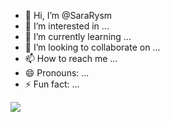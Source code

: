 - 👋 Hi, I’m @SaraRysm
- 👀 I’m interested in ...
- 🌱 I’m currently learning ...
- 💞️ I’m looking to collaborate on ...
- 📫 How to reach me ...
- 😄 Pronouns: ...
- ⚡ Fun fact: ...
<img src="https://lumiere-a.akamaihd.net/v1/images/zootopia_271be187.png?region=70,0,490,490">
<!---
SaraRysm/SaraRysm is a ✨ special ✨ repository because its `README.md` (this file) appears on your GitHub profile.
You can click the Preview link to take a look at your changes.
--->
